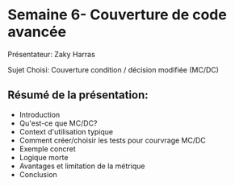 # Semaine 6- Couverture de code avancée

Présentateur: Zaky Harras

Sujet Choisi: Couverture condition / décision modifiée (MC/DC)

## Résumé de la présentation:
- Introduction
- Qu'est-ce que MC/DC?
- Context d'utilisation typique
- Comment créer/choisir les tests pour courvrage MC/DC
- Exemple concret
- Logique morte
- Avantages et limitation de la métrique
- Conclusion